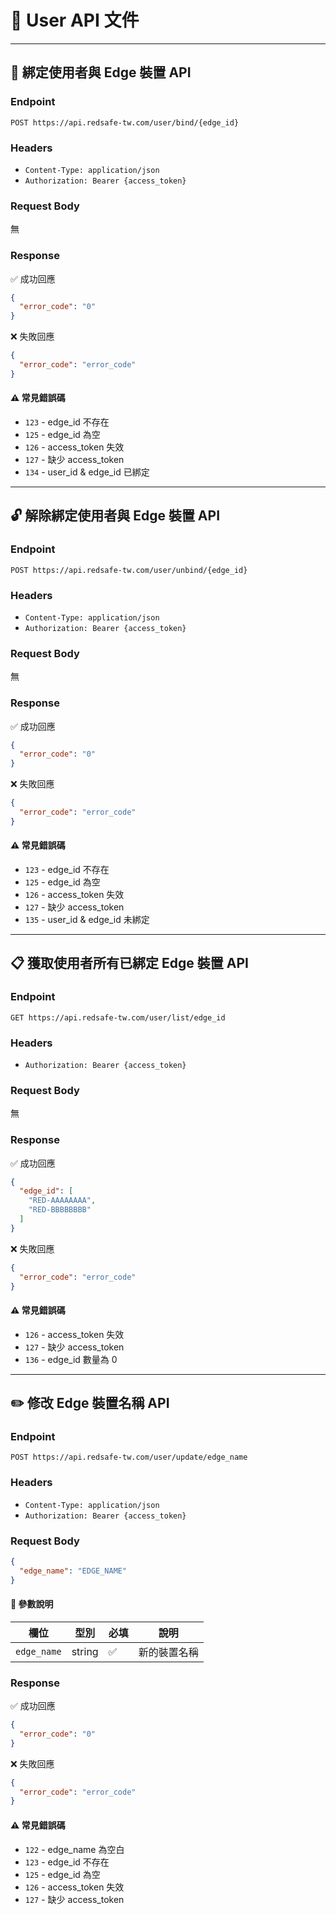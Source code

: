 # 👤 User API 文件

---

## 🔗 綁定使用者與 Edge 裝置 API

### Endpoint
`POST https://api.redsafe-tw.com/user/bind/{edge_id}`

### Headers
- `Content-Type: application/json`
- `Authorization: Bearer {access_token}`

### Request Body
無

### Response

✅ 成功回應
```json
{
  "error_code": "0"
}
```

❌ 失敗回應
```json
{
  "error_code": "error_code"
}
```

#### ⚠️ 常見錯誤碼
- `123` - edge_id 不存在  
- `125` - edge_id 為空  
- `126` - access_token 失效  
- `127` - 缺少 access_token  
- `134` - user_id & edge_id 已綁定  

---

## 🔓 解除綁定使用者與 Edge 裝置 API

### Endpoint
`POST https://api.redsafe-tw.com/user/unbind/{edge_id}`

### Headers
- `Content-Type: application/json`
- `Authorization: Bearer {access_token}`

### Request Body
無

### Response

✅ 成功回應
```json
{
  "error_code": "0"
}
```

❌ 失敗回應
```json
{
  "error_code": "error_code"
}
```

#### ⚠️ 常見錯誤碼
- `123` - edge_id 不存在  
- `125` - edge_id 為空  
- `126` - access_token 失效  
- `127` - 缺少 access_token  
- `135` - user_id & edge_id 未綁定  

---

## 📋 獲取使用者所有已綁定 Edge 裝置 API

### Endpoint
`GET https://api.redsafe-tw.com/user/list/edge_id`

### Headers
- `Authorization: Bearer {access_token}`

### Request Body
無

### Response

✅ 成功回應
```json
{
  "edge_id": [
    "RED-AAAAAAAA",
    "RED-BBBBBBBB"
  ]
}
```

❌ 失敗回應
```json
{
  "error_code": "error_code"
}
```

#### ⚠️ 常見錯誤碼
- `126` - access_token 失效  
- `127` - 缺少 access_token  
- `136` - edge_id 數量為 0  

---

## ✏️ 修改 Edge 裝置名稱 API

### Endpoint
`POST https://api.redsafe-tw.com/user/update/edge_name`

### Headers
- `Content-Type: application/json`
- `Authorization: Bearer {access_token}`

### Request Body
```json
{
  "edge_name": "EDGE_NAME"
}
```

#### 📌 參數說明
| 欄位          | 型別     | 必填 | 說明     |
|-------------|--------|----|--------|
| `edge_name` | string | ✅  | 新的裝置名稱 |

### Response

✅ 成功回應
```json
{
  "error_code": "0"
}
```

❌ 失敗回應
```json
{
  "error_code": "error_code"
}
```

#### ⚠️ 常見錯誤碼
- `122` - edge_name 為空白  
- `123` - edge_id 不存在  
- `125` - edge_id 為空  
- `126` - access_token 失效  
- `127` - 缺少 access_token  
